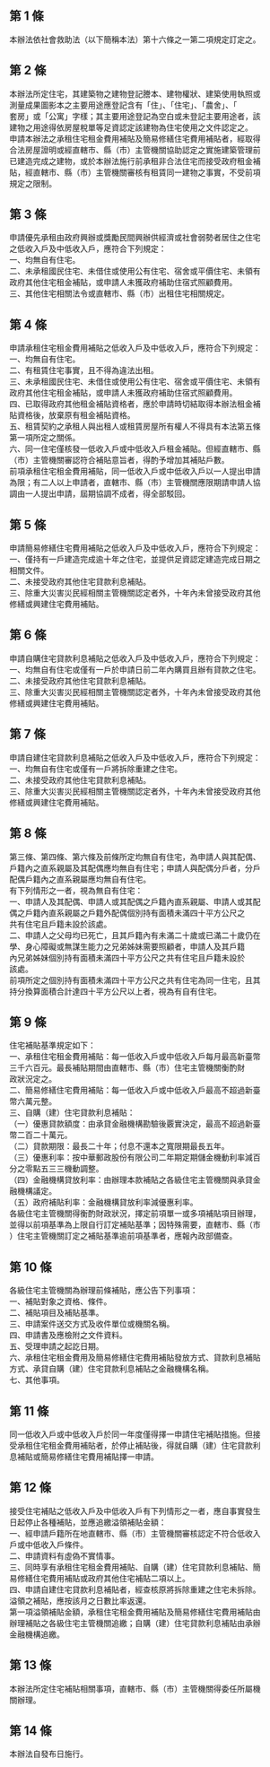 第 1 條
-------
本辦法依社會救助法（以下簡稱本法）第十六條之一第二項規定訂定之。

第 2 條
-------
本辦法所定住宅，其建築物之建物登記謄本、建物權狀、建築使用執照或  
測量成果圖影本之主要用途應登記含有「住」、「住宅」、「農舍」、「  
套房」或「公寓」字樣；其主要用途登記為空白或未登記主要用途者，該  
建物之用途得依房屋稅單等足資認定該建物為住宅使用之文件認定之。  
申請本辦法之承租住宅租金費用補貼及簡易修繕住宅費用補貼者，經取得  
合法房屋證明或經直轄市、縣（市）主管機關協助認定之實施建築管理前  
已建造完成之建物，或於本辦法施行前承租非合法住宅而接受政府租金補  
貼，經直轄市、縣（市）主管機關審核有租賃同一建物之事實，不受前項  
規定之限制。

第 3 條
-------
申請優先承租由政府興辦或獎勵民間興辦供經濟或社會弱勢者居住之住宅  
之低收入戶及中低收入戶，應符合下列規定：  
一、均無自有住宅。  
二、未承租國民住宅、未借住或使用公有住宅、宿舍或平價住宅、未領有  
    政府其他住宅租金補貼，或申請人未獲政府補助住宿式照顧費用。  
三、其他住宅相關法令或直轄市、縣（市）出租住宅相關規定。

第 4 條
-------
申請承租住宅租金費用補貼之低收入戶及中低收入戶，應符合下列規定：  
一、均無自有住宅。  
二、有租賃住宅事實，且不得為違法出租。  
三、未承租國民住宅、未借住或使用公有住宅、宿舍或平價住宅、未領有  
    政府其他住宅租金補貼，或申請人未獲政府補助住宿式照顧費用。  
四、已取得政府其他租金補貼資格者，應於申請時切結取得本辦法租金補  
    貼資格後，放棄原有租金補貼資格。  
五、租賃契約之承租人與出租人或租賃房屋所有權人不得具有本法第五條  
    第一項所定之關係。  
六、同一住宅僅核發一低收入戶或中低收入戶租金補貼。但經直轄市、縣  
    （市）主管機關審認符合補貼意旨者，得酌予增加其補貼戶數。  
前項承租住宅租金費用補貼，同一低收入戶或中低收入戶以一人提出申請  
為限；有二人以上申請者，直轄市、縣（市）主管機關應限期請申請人協  
調由一人提出申請，屆期協調不成者，得全部駁回。

第 5 條
-------
申請簡易修繕住宅費用補貼之低收入戶及中低收入戶，應符合下列規定：  
一、僅持有一戶建造完成逾十年之住宅，並提供足資認定建造完成日期之  
    相關文件。  
二、未接受政府其他住宅貸款利息補貼。  
三、除重大災害災民經相關主管機關認定者外，十年內未曾接受政府其他  
    修繕或興建住宅費用補貼。

第 6 條
-------
申請自購住宅貸款利息補貼之低收入戶及中低收入戶，應符合下列規定：  
一、均無自有住宅或僅有一戶於申請日前二年內購買且辦有貸款之住宅。  
二、未接受政府其他住宅貸款利息補貼。  
三、除重大災害災民經相關主管機關認定者外，十年內未曾接受政府其他  
    修繕或興建住宅費用補貼。

第 7 條
-------
申請自建住宅貸款利息補貼之低收入戶及中低收入戶，應符合下列規定：  
一、均無自有住宅或僅有一戶將拆除重建之住宅。  
二、未接受政府其他住宅貸款利息補貼。  
三、除重大災害災民經相關主管機關認定者外，十年內未曾接受政府其他  
    修繕或興建住宅費用補貼。

第 8 條
-------
第三條、第四條、第六條及前條所定均無自有住宅，為申請人與其配偶、  
戶籍內之直系親屬及其配偶應均無自有住宅；申請人與配偶分戶者，分戶  
配偶戶籍內之直系親屬應均無自有住宅。  
有下列情形之一者，視為無自有住宅：  
一、申請人及其配偶、申請人或其配偶之戶籍內直系親屬、申請人或其配  
    偶之戶籍內直系親屬之戶籍外配偶個別持有面積未滿四十平方公尺之  
    共有住宅且戶籍未設於該處。  
二、申請人之父母均已死亡，且其戶籍內有未滿二十歲或已滿二十歲仍在  
    學、身心障礙或無謀生能力之兄弟姊妹需要照顧者，申請人及其戶籍  
    內兄弟姊妹個別持有面積未滿四十平方公尺之共有住宅且戶籍未設於  
    該處。  
前項所定之個別持有面積未滿四十平方公尺之共有住宅為同一住宅，且其  
持分換算面積合計達四十平方公尺以上者，視為有自有住宅。

第 9 條
-------
住宅補貼基準規定如下：  
一、承租住宅租金費用補貼：每一低收入戶或中低收入戶每月最高新臺幣  
    三千六百元。最長補貼期間由直轄市、縣（市）住宅主管機關衡酌財  
    政狀況定之。  
二、簡易修繕住宅費用補貼：每一低收入戶或中低收入戶最高不超過新臺  
    幣六萬元整。  
三、自購（建）住宅貸款利息補貼：  
（一）優惠貸款額度：由承貸金融機構勘驗後覈實決定，最高不超過新臺  
      幣二百二十萬元。  
（二）貸款期限：最長二十年；付息不還本之寬限期最長五年。  
（三）優惠利率：按中華郵政股份有限公司二年期定期儲金機動利率減百  
      分之零點五三三機動調整。  
（四）金融機構貸放利率：由辦理本款補貼之各級住宅主管機關與承貸金  
      融機構議定。  
（五）政府補貼利率：金融機構貸放利率減優惠利率。  
各級住宅主管機關得衡酌財政狀況，擇定前項單一或多項補貼項目辦理，  
並得以前項基準為上限自行訂定補貼基準；因特殊需要，直轄市、縣（市  
）住宅主管機關訂定之補貼基準逾前項基準者，應報內政部備查。

第 10 條
--------
各級住宅主管機關為辦理前條補貼，應公告下列事項：  
一、補貼對象之資格、條件。  
二、補貼項目及補貼基準。  
三、申請案件送交方式及收件單位或機關名稱。  
四、申請書及應檢附之文件資料。  
五、受理申請之起訖日期。  
六、承租住宅租金費用及簡易修繕住宅費用補貼發放方式、貸款利息補貼  
    方式、承貸自購（建）住宅貸款利息補貼之金融機構名稱。  
七、其他事項。

第 11 條
--------
同一低收入戶或中低收入戶於同一年度僅得擇一申請住宅補貼措施。但接  
受承租住宅租金費用補貼者，於停止補貼後，得就自購（建）住宅貸款利  
息補貼或簡易修繕住宅費用補貼擇一申請。

第 12 條
--------
接受住宅補貼之低收入戶及中低收入戶有下列情形之一者，應自事實發生  
日起停止各種補貼，並應追繳溢領補貼金額：  
一、經申請戶籍所在地直轄市、縣（市）主管機關審核認定不符合低收入  
    戶或中低收入戶條件。  
二、申請資料有虛偽不實情事。  
三、同時享有承租住宅租金費用補貼、自購（建）住宅貸款利息補貼、簡  
    易修繕住宅費用補貼或政府其他住宅補貼二項以上。  
四、申請自建住宅貸款利息補貼者，經查核原將拆除重建之住宅未拆除。  
溢領之補貼，應按該月之日數比率返還。  
第一項溢領補貼金額，承租住宅租金費用補貼及簡易修繕住宅費用補貼由  
辦理補貼之各級住宅主管機關追繳；自購（建）住宅貸款利息補貼由承辦  
金融機構追繳。

第 13 條
--------
本辦法所定住宅補貼相關事項，直轄市、縣（市）主管機關得委任所屬機  
關辦理。

第 14 條
--------
本辦法自發布日施行。

